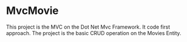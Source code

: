 # MvcMovie

This project is the MVC on the Dot Net Mvc Framework.
It code first approach.
The project is the basic CRUD operation on the Movies Entity.
